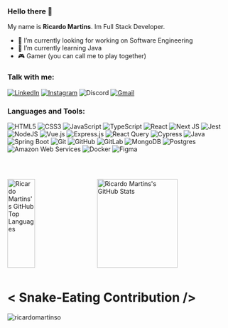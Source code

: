 

### Hello there 👋
My name is **Ricardo Martins**. Im Full Stack Developer.

- 🔭 I’m currently looking for working on Software Engineering
- 🌱 I’m currently learning Java
- 🎮 Gamer (you can call me to play together)

### Talk with me:

<div align="left">
    
[![LinkedIn](https://img.shields.io/badge/linkedin-%230077B5.svg?style=for-the-badge&logo=linkedin&logoColor=white)](https://www.linkedin.com/in/ricardomartinso/)
[![Instagram](https://img.shields.io/badge/Instagram-E4405F?style=for-the-badge&logo=instagram&logoColor=white)](https://www.instagram.com/ricardoomartins_)
![Discord](https://img.shields.io/badge/c4rd%233991-%235865F2.svg?style=for-the-badge&labelColor=%235865F2&logo=discord&logoColor=white)
[![Gmail](https://img.shields.io/badge/Gmail-D14836?style=for-the-badge&logo=gmail&logoColor=white)](mailto:ricardomartinso.dev@gmail.com?Subject=Gostaria%20de%20entrar%20em%20contato.)
    
</div>


### Languages and Tools:

<div align="left">
    
    
![HTML5](https://img.shields.io/badge/html5-%23E34F26.svg?style=for-the-badge&logo=html5&logoColor=white)
![CSS3](https://img.shields.io/badge/css3-%231572B6.svg?style=for-the-badge&logo=css3&logoColor=white)
![JavaScript](https://img.shields.io/badge/javascript-%23323330.svg?style=for-the-badge&logo=javascript&logoColor=%23F7DF1E)
![TypeScript](https://img.shields.io/badge/typescript-%23007ACC.svg?style=for-the-badge&logo=typescript&logoColor=white)
![React](https://img.shields.io/badge/react-%2320232a.svg?style=for-the-badge&logo=react&logoColor=%2361DAFB)
![Next JS](https://img.shields.io/badge/Next-black?style=for-the-badge&logo=next.js&logoColor=white)
![Jest](https://img.shields.io/badge/-jest-%23C21325?style=for-the-badge&logo=jest&logoColor=white)
![NodeJS](https://img.shields.io/badge/node.js-6DA55F?style=for-the-badge&logo=node.js&logoColor=white)
![Vue.js](https://img.shields.io/badge/vuejs-%2335495e.svg?style=for-the-badge&logo=vuedotjs&logoColor=%234FC08D)
![Express.js](https://img.shields.io/badge/express.js-%23404d59.svg?style=for-the-badge&logo=express&logoColor=%2361DAFB)
![React Query](https://img.shields.io/badge/-React%20Query-FF4154?style=for-the-badge&logo=react%20query&logoColor=white)
![Cypress](https://img.shields.io/badge/-cypress-%23E5E5E5?style=for-the-badge&logo=cypress&logoColor=058a5e)
![Java](https://img.shields.io/badge/java-%23ED8B00.svg?style=for-the-badge&logo=java&logoColor=white)
![Spring Boot](https://img.shields.io/badge/Spring_Boot-F2F4F9?style=for-the-badge&logo=spring-boot)
![Git](https://img.shields.io/badge/git-%23F05033.svg?style=for-the-badge&logo=git&logoColor=white)
![GitHub](https://img.shields.io/badge/github-%23121011.svg?style=for-the-badge&logo=github&logoColor=white)
![GitLab](https://img.shields.io/badge/gitlab-%23181717.svg?style=for-the-badge&logo=gitlab&logoColor=white)
![MongoDB](https://img.shields.io/badge/MongoDB-%234ea94b.svg?style=for-the-badge&logo=mongodb&logoColor=white)
![Postgres](https://img.shields.io/badge/postgres-%23316192.svg?style=for-the-badge&logo=postgresql&logoColor=white)
![Amazon Web Services](https://img.shields.io/badge/Amazon_AWS-FF9900?style=for-the-badge&logo=amazonaws&logoColor=white)
![Docker](https://img.shields.io/badge/Docker-2CA5E0?style=for-the-badge&logo=docker&logoColor=white)
![Figma](https://img.shields.io/badge/figma-%23F24E1E.svg?style=for-the-badge&logo=figma&logoColor=white)


</div>

### <br>

<div>
  <a href="https://github.com/anuraghazra/github-readme-stats">
    
  <img align="center" width="35%" alt="Ricardo Martins's GitHub Top Languages" src="https://github-readme-stats.vercel.app/api/top-langs/?username=ricardomartinso&theme=midnight-purple" height="200" />

  </a>
  <a href="https://github.com/anuraghazra/convoychat">
    <img align="right" width="60%" height="200" alt="Ricardo Martins's GitHub Stats" src="https://github-readme-stats.vercel.app/api?username=ricardomartinso&show_icons=true&hide_border=true&theme=midnight-purple"/>
  </a>
</div>

#
<div style="margin-top:50px">
<h1> < Snake-Eating Contribution /> </h1>
<p><img align="center" src="https://github.com/ricardomartinso/ricardomartinso/blob/output/github-contribution-grid-snake.svg" alt="ricardomartinso" /></p>
</div>

